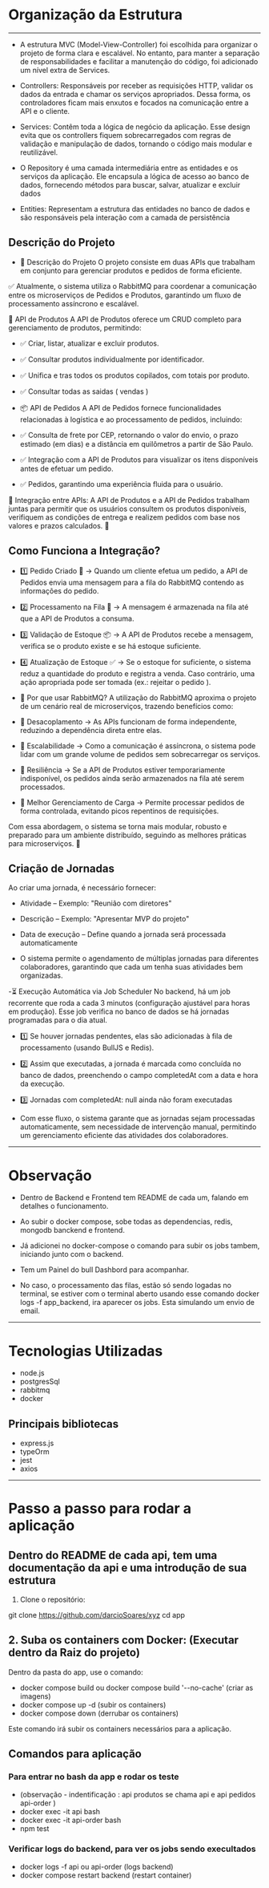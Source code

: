 # Organização da Estrutura
--------------------------------------------------------------------------------
- A estrutura MVC (Model-View-Controller) foi escolhida para organizar o projeto de forma clara e escalável. No entanto, para manter a separação de responsabilidades e facilitar a manutenção do código, foi adicionado um nível extra de Services.

- Controllers: Responsáveis por receber as requisições HTTP, validar os dados da entrada e chamar os serviços apropriados.
Dessa forma, os controladores ficam mais enxutos e focados na comunicação entre a API e o cliente.

- Services: Contêm toda a lógica de negócio da aplicação. Esse design evita que os controllers fiquem sobrecarregados com regras de validação e manipulação de dados, tornando o código mais modular e reutilizável.

- O Repository é uma camada intermediária entre as entidades e os serviços da aplicação. Ele encapsula a lógica de acesso ao banco de dados, fornecendo métodos para buscar, salvar, atualizar e excluir dados

- Entities: Representam a estrutura das entidades no banco de dados e são responsáveis pela interação com a camada de persistência

## Descrição do Projeto
- 📝 Descrição do Projeto
O projeto consiste em duas APIs que trabalham em conjunto para gerenciar produtos e pedidos de forma eficiente.

✅ Atualmente, o sistema utiliza o RabbitMQ para coordenar a comunicação entre os microserviços de Pedidos e Produtos, garantindo um fluxo de processamento assíncrono e escalável.

🛒 API de Produtos
A API de Produtos oferece um CRUD completo para gerenciamento de produtos, permitindo:
- ✅ Criar, listar, atualizar e excluir produtos.
- ✅ Consultar produtos individualmente por identificador.
- ✅ Unifica e tras todos os produtos copilados, com totais por produto.
- ✅ Consultar todas as saidas ( vendas )

- 📦 API de Pedidos
A API de Pedidos fornece funcionalidades relacionadas à logística e ao processamento de pedidos, incluindo:
- ✅ Consulta de frete por CEP, retornando o valor do envio, o prazo estimado (em dias) e a distância em quilômetros a partir de São Paulo.
- ✅ Integração com a API de Produtos para visualizar os itens disponíveis antes de efetuar um pedido.
- ✅ Pedidos, garantindo uma experiência fluida para o usuário.

🔗 Integração entre APIs:
A API de Produtos e a API de Pedidos trabalham juntas para permitir que os usuários consultem os produtos disponíveis, verifiquem as condições de entrega e realizem pedidos com base nos valores e prazos calculados. 🚀


## Como Funciona a Integração?
- 1️⃣ Pedido Criado 🛒 → Quando um cliente efetua um pedido, a API de Pedidos envia uma mensagem para a fila do RabbitMQ contendo as informações do pedido.
- 2️⃣ Processamento na Fila 📩 → A mensagem é armazenada na fila até que a API de Produtos a consuma.
- 3️⃣ Validação de Estoque 📦 → A API de Produtos recebe a mensagem, verifica se o produto existe e se há estoque suficiente.
- 4️⃣ Atualização de Estoque ✅ → Se o estoque for suficiente, o sistema reduz a quantidade do produto e registra a venda. Caso contrário, uma ação apropriada pode ser tomada (ex.: rejeitar o pedido ).

- 🚀 Por que usar RabbitMQ?
A utilização do RabbitMQ aproxima o projeto de um cenário real de microserviços, trazendo benefícios como:
- 🔹 Desacoplamento → As APIs funcionam de forma independente, reduzindo a dependência direta entre elas.
- 🔹 Escalabilidade → Como a comunicação é assíncrona, o sistema pode lidar com um grande volume de pedidos sem sobrecarregar os serviços.
- 🔹 Resiliência → Se a API de Produtos estiver temporariamente indisponível, os pedidos ainda serão armazenados na fila até serem processados.
- 🔹 Melhor Gerenciamento de Carga → Permite processar pedidos de forma controlada, evitando picos repentinos de requisições.

Com essa abordagem, o sistema se torna mais modular, robusto e preparado para um ambiente distribuído, seguindo as melhores práticas para microserviços. 🚀

## Criação de Jornadas
Ao criar uma jornada, é necessário fornecer:
- Atividade – Exemplo: "Reunião com diretores"
- Descrição – Exemplo: "Apresentar MVP do projeto"
- Data de execução – Define quando a jornada será processada automaticamente

- O sistema permite o agendamento de múltiplas jornadas para diferentes colaboradores, garantindo que cada um tenha suas atividades bem organizadas.

-⏳ Execução Automática via Job Scheduler
No backend, há um job recorrente que roda a cada 3 minutos (configuração ajustável para horas em produção). Esse job verifica no banco de dados se há jornadas programadas para o dia atual.

- 1️⃣ Se houver jornadas pendentes, elas são adicionadas à fila de processamento (usando BullJS e Redis).
- 2️⃣ Assim que executadas, a jornada é marcada como concluída no banco de dados, preenchendo o campo completedAt com a data e hora da execução.
- 3️⃣ Jornadas com completedAt: null ainda não foram executadas

- Com esse fluxo, o sistema garante que as jornadas sejam processadas automaticamente, sem necessidade de intervenção manual, permitindo um gerenciamento eficiente das atividades dos colaboradores.

--------------------------------------------------------------------------------
# Observação 

- Dentro de Backend e Frontend tem README de cada um, falando em detalhes o funcionamento.

- Ao subir o docker compose, sobe todas as dependencias, redis, mongodb banckend e frontend.

- Já adicionei no docker-compose o comando para subir os jobs tambem, iniciando junto com o backend.

- Tem um Painel do bull Dashbord para acompanhar. 

- No caso, o processamento das filas, estão só sendo logadas no terminal, se estiver com o terminal aberto 
usando esse comando docker logs -f app_backend, ira aparecer os jobs. Esta simulando um envio de email. 
--------------------------------------------------------------------------------
# Tecnologias Utilizadas
- node.js
- postgresSql
- rabbitmq
- docker

## Principais bibliotecas
- express.js
- typeOrm
- jest
- axios
--------------------------------------------------------------------------------
# Passo a passo para rodar a aplicação

## Dentro do README de cada api, tem uma documentação da api e uma introdução de sua estrutura 

1. Clone o repositório:

git clone https://github.com/darcioSoares/xyz
cd app


## 2. Suba os containers com Docker: (Executar dentro da Raiz do projeto)

Dentro da pasta do app, use o comando:

- docker compose build  ou docker compose build '--no-cache' (criar as imagens)
- docker compose up -d (subir os containers)
- docker compose down (derrubar os containers)

Este comando irá subir os containers necessários para a aplicação.

## Comandos para aplicação
### Para entrar no bash da app e rodar os teste
- (observação - indentificação : api produtos se chama api e api pedidos api-order )
- docker exec -it api bash
- docker exec -it api-order bash
- npm test

### Verificar logs do backend, para ver os jobs sendo execultados
- docker logs -f api ou api-order (logs backend)
- docker compose restart backend (restart container)